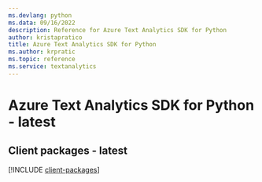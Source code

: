 ```yaml
---
ms.devlang: python
ms.data: 09/16/2022
description: Reference for Azure Text Analytics SDK for Python
author: kristapratico
title: Azure Text Analytics SDK for Python
ms.author: krpratic
ms.topic: reference
ms.service: textanalytics
---
```

# Azure Text Analytics SDK for Python - latest

## Client packages - latest
[!INCLUDE [client-packages](text-analytics-client-index.md)]